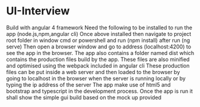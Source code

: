 # UI-Interview
Build with angular 4 framework
Need the following to be installed  to run the app (node.js,npm,angular cli)
Once above installed then navigate to project root folder in window cmd or powershell and run (npm install) after run (ng serve) 
Then open a browser window and go to address (localhost:4200) to see the app in the browser.
The app also contains a folder named dist which contains the production files build by the app. These files are also minified and optimised using the webpack included in angular cli
These production files can be put inside a web server and then loaded to the browser by going to localhost in the browser when the server is running locally or by typing the ip address of the server 
The app make use of html5 and bootstrap and typescript in the development process. Once the app is run it shall show the simple gui build based on the mock up provided
